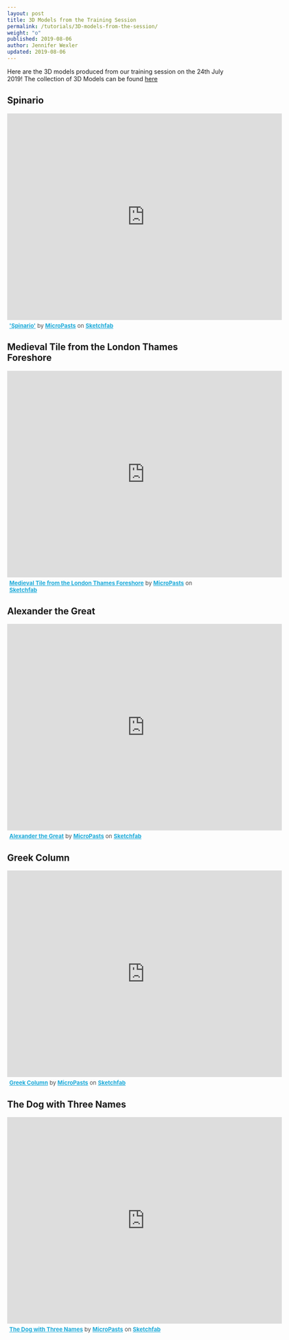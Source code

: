 ```yaml
---
layout: post
title: 3D Models from the Training Session
permalink: /tutorials/3D-models-from-the-session/
weight: "o"
published: 2019-08-06
author: Jennifer Wexler
updated: 2019-08-06
---
```


Here are the 3D models produced from our training session on the 24th July 2019!
The collection of 3D Models can be found [here](https://sketchfab.com/micropasts/collections/festival-of-archaeology-3d-training)

## Spinario
<div class="sketchfab-embed-wrapper">
    <iframe title="A 3D model" width="640" height="480" src="https://sketchfab.com/models/1e2aa0e8047b4cdfa9a30d8fa4fcf7ec/embed" frameborder="0" allow="autoplay; fullscreen; vr" mozallowfullscreen="true" webkitallowfullscreen="true"></iframe>

<p style="font-size: 13px; font-weight: normal; margin: 5px; color: #4A4A4A;">
    <a href="https://sketchfab.com/3d-models/spinario-1e2aa0e8047b4cdfa9a30d8fa4fcf7ec?utm_medium=embed&utm_source=website&utm_campaign=share-popup" target="_blank" style="font-weight: bold; color: #1CAAD9;">&#39;Spinario&#39;</a>
    by <a href="https://sketchfab.com/micropasts?utm_medium=embed&utm_source=website&utm_campaign=share-popup" target="_blank" style="font-weight: bold; color: #1CAAD9;">MicroPasts</a>
    on <a href="https://sketchfab.com?utm_medium=embed&utm_source=website&utm_campaign=share-popup" target="_blank" style="font-weight: bold; color: #1CAAD9;">Sketchfab</a>
</p>
</div>


## Medieval Tile from the London Thames Foreshore
<div class="sketchfab-embed-wrapper">
    <iframe title="A 3D model" width="640" height="480" src="https://sketchfab.com/models/f9f280a326484f04a1c5b662922b6cc2/embed" frameborder="0" allow="autoplay; fullscreen; vr" mozallowfullscreen="true" webkitallowfullscreen="true"></iframe>

<p style="font-size: 13px; font-weight: normal; margin: 5px; color: #4A4A4A;">
    <a href="https://sketchfab.com/3d-models/medieval-tile-from-the-london-thames-foreshore-f9f280a326484f04a1c5b662922b6cc2?utm_medium=embed&utm_source=website&utm_campaign=share-popup" target="_blank" style="font-weight: bold; color: #1CAAD9;">Medieval Tile from the London Thames Foreshore</a>
    by <a href="https://sketchfab.com/micropasts?utm_medium=embed&utm_source=website&utm_campaign=share-popup" target="_blank" style="font-weight: bold; color: #1CAAD9;">MicroPasts</a>
    on <a href="https://sketchfab.com?utm_medium=embed&utm_source=website&utm_campaign=share-popup" target="_blank" style="font-weight: bold; color: #1CAAD9;">Sketchfab</a>
</p>
</div>

## Alexander the Great
<div class="sketchfab-embed-wrapper">
    <iframe title="A 3D model" width="640" height="480" src="https://sketchfab.com/models/1750a0cb994c4ff28f6f0a1981485dec/embed" frameborder="0" allow="autoplay; fullscreen; vr" mozallowfullscreen="true" webkitallowfullscreen="true"></iframe>

<p style="font-size: 13px; font-weight: normal; margin: 5px; color: #4A4A4A;">
    <a href="https://sketchfab.com/3d-models/alexander-the-great-1750a0cb994c4ff28f6f0a1981485dec?utm_medium=embed&utm_source=website&utm_campaign=share-popup" target="_blank" style="font-weight: bold; color: #1CAAD9;">Alexander the Great</a>
    by <a href="https://sketchfab.com/micropasts?utm_medium=embed&utm_source=website&utm_campaign=share-popup" target="_blank" style="font-weight: bold; color: #1CAAD9;">MicroPasts</a>
    on <a href="https://sketchfab.com?utm_medium=embed&utm_source=website&utm_campaign=share-popup" target="_blank" style="font-weight: bold; color: #1CAAD9;">Sketchfab</a>
</p>
</div>

## Greek Column
<div class="sketchfab-embed-wrapper">
    <iframe title="A 3D model" width="640" height="480" src="https://sketchfab.com/models/5e4605c458e740f9b47622ce920dddec/embed" frameborder="0" allow="autoplay; fullscreen; vr" mozallowfullscreen="true" webkitallowfullscreen="true"></iframe>

<p style="font-size: 13px; font-weight: normal; margin: 5px; color: #4A4A4A;">
    <a href="https://sketchfab.com/3d-models/greek-column-5e4605c458e740f9b47622ce920dddec?utm_medium=embed&utm_source=website&utm_campaign=share-popup" target="_blank" style="font-weight: bold; color: #1CAAD9;">Greek Column</a>
    by <a href="https://sketchfab.com/micropasts?utm_medium=embed&utm_source=website&utm_campaign=share-popup" target="_blank" style="font-weight: bold; color: #1CAAD9;">MicroPasts</a>
    on <a href="https://sketchfab.com?utm_medium=embed&utm_source=website&utm_campaign=share-popup" target="_blank" style="font-weight: bold; color: #1CAAD9;">Sketchfab</a>
</p>
</div>

## The Dog with Three Names
<div class="sketchfab-embed-wrapper">
    <iframe title="A 3D model" width="640" height="480" src="https://sketchfab.com/models/18cb9bfeb9264e5597e2763731ba77f4/embed" frameborder="0" allow="autoplay; fullscreen; vr" mozallowfullscreen="true" webkitallowfullscreen="true"></iframe>

<p style="font-size: 13px; font-weight: normal; margin: 5px; color: #4A4A4A;">
    <a href="https://sketchfab.com/3d-models/the-dog-with-three-names-18cb9bfeb9264e5597e2763731ba77f4?utm_medium=embed&utm_source=website&utm_campaign=share-popup" target="_blank" style="font-weight: bold; color: #1CAAD9;">The Dog with Three Names</a>
    by <a href="https://sketchfab.com/micropasts?utm_medium=embed&utm_source=website&utm_campaign=share-popup" target="_blank" style="font-weight: bold; color: #1CAAD9;">MicroPasts</a>
    on <a href="https://sketchfab.com?utm_medium=embed&utm_source=website&utm_campaign=share-popup" target="_blank" style="font-weight: bold; color: #1CAAD9;">Sketchfab</a>
</p>
</div>
